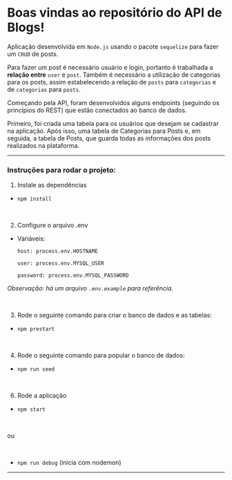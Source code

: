 # Boas vindas ao repositório do API de Blogs!

Aplicação desenvolvida em `Node.js` usando o pacote `sequelize` para fazer um `CRUD` de posts.

Para fazer um post é necessário usuário e login, portanto é trabalhada a **relação entre** `user` e `post`. Também é necessário a utilização de categorias para os posts, assim estabelecendo a relação de `posts` para `categorias` e de `categorias` para `posts`.

Começando pela API, foram desenvolvidos alguns endpoints (seguindo os princípios do REST) que estão conectados ao banco de dados.

Primeiro, foi criada uma tabela para os usuários que desejam se cadastrar na aplicação. Após isso, uma tabela de Categorias para Posts e, em seguida, a tabela de Posts, que guarda todas as informações dos posts realizados na plataforma.

---

### Instruções para rodar o projeto:

1. Instale as dependências

  * `npm install`

</br>

2. Configure o arquivo .env
* Variáveis:

    `host: process.env.HOSTNAME`

    `user: process.env.MYSQL_USER`

    `password: process.env.MYSQL_PASSWORD`

_Observação: há um arquivo `.env.example` para referência._

</br>

3. Rode o seguinte comando para criar o banco de dados e as tabelas:
  
  * `npm prestart`

</br>


4. Rode o seguinte comando para popular o banco de dados:
  
* `npm run seed`

</br>

6. Rode a aplicação

* `npm start` 
</br>

  ou

</br>

* `npm run debug` (inicia com nodemon)

---
